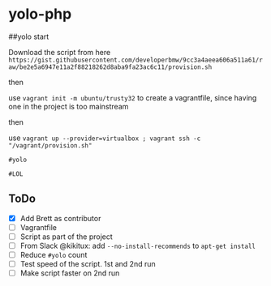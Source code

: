 # yolo-php

##yolo start

Download the script from here `https://gist.githubusercontent.com/developerbmw/9cc3a4aeea606a511a61/raw/be2e5a6947e11a2f88218262d8aba9fa23ac6c11/provision.sh`

then

use `vagrant init -m ubuntu/trusty32` to create a vagrantfile, since having one in the project is too mainstream

then

use `vagrant up --provider=virtualbox ; vagrant ssh -c "/vagrant/provision.sh"`

`#yolo`

`#LOL`

## ToDo

- [x] Add Brett as contributor
- [ ] Vagrantfile
- [ ] Script as part of the project
- [ ] From Slack @kikitux: add `--no-install-recommends` to `apt-get install` 
- [ ] Reduce `#yolo` count
- [ ] Test speed of the script. 1st and 2nd run
- [ ] Make script faster on 2nd run
